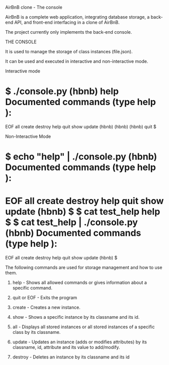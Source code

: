 AirBnB clone - The console

AirBnB is a complete web application, integrating database storage, a back-end API, and front-end interfacing in a clone of AirBnB.

The project currently only implements the back-end console.

THE CONSOLE

It is used to manage the storage of class instances (file.json).

It can be used and executed in interactive and non-interactive mode.

Interactive mode

$ ./console.py
(hbnb) help
Documented commands (type help <topic>):
========================================
EOF  all  create  destroy  help  quit  show  update
(hbnb)
(hbnb)
(hbnb) quit
$

Non-Interactive Mode

$ echo "help" | ./console.py
(hbnb)
Documented commands (type help <topic>):
========================================
EOF  all  create  destroy  help  quit  show  update
(hbnb)
$
$ cat test_help
help
$
$ cat test_help | ./console.py
(hbnb)
Documented commands (type help <topic>):
========================================
EOF  all  create  destroy  help  quit  show  update
(hbnb)
$

The following commands are used for storage management and how to use them.
1. help - Shows all allowed commands or gives information about a specific command.

2. quit or EOF - Exits the program

3. create - Creates a new instance.

4. show - Shows a specific instance by its classname and its id.

5. all - Displays all stored instances or all stored instances of a specific class by its classname.

6. update - Updates an instance (adds or modifies attributes) by its classname, id, attribute and its value to add/modify.

7. destroy - Deletes an instance by its classname and its id
